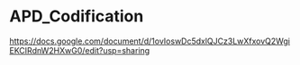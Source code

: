 # APD_Codification

https://docs.google.com/document/d/1ovIoswDc5dxlQJCz3LwXfxovQ2WgiEKCIRdnW2HXwG0/edit?usp=sharing

